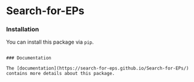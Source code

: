 # Search-for-EPs


### Installation

You can install this package via `pip`.
~~~pip install searchep~~~

### Documentation

The [documentation](https://search-for-eps.github.io/Search-for-EPs/) contains more details about this package.
